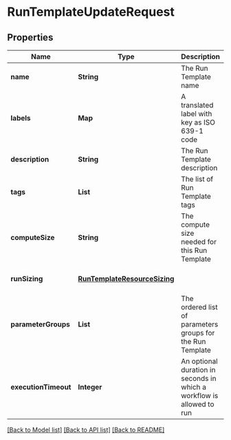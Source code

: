 # RunTemplateUpdateRequest
## Properties

| Name | Type | Description | Notes |
|------------ | ------------- | ------------- | -------------|
| **name** | **String** | The Run Template name | [optional] [default to null] |
| **labels** | **Map** | A translated label with key as ISO 639-1 code | [optional] [default to null] |
| **description** | **String** | The Run Template description | [optional] [default to null] |
| **tags** | **List** | The list of Run Template tags | [optional] [default to null] |
| **computeSize** | **String** | The compute size needed for this Run Template | [optional] [default to null] |
| **runSizing** | [**RunTemplateResourceSizing**](RunTemplateResourceSizing.md) |  | [optional] [default to null] |
| **parameterGroups** | **List** | The ordered list of parameters groups for the Run Template | [optional] [default to null] |
| **executionTimeout** | **Integer** | An optional duration in seconds in which a workflow is allowed to run | [optional] [default to null] |

[[Back to Model list]](../README.md#documentation-for-models) [[Back to API list]](../README.md#documentation-for-api-endpoints) [[Back to README]](../README.md)

